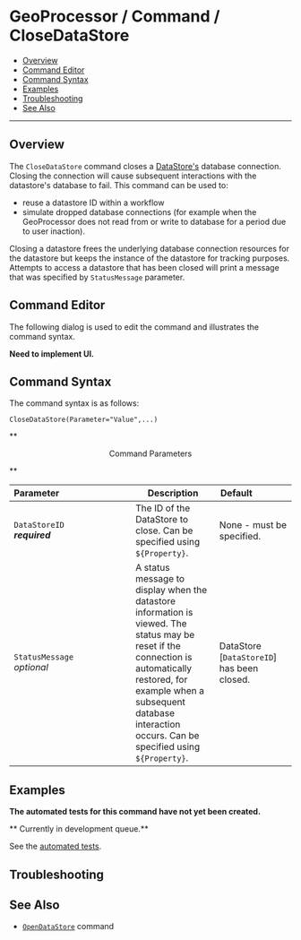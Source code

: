# GeoProcessor / Command / CloseDataStore #

* [Overview](#overview)
* [Command Editor](#command-editor)
* [Command Syntax](#command-syntax)
* [Examples](#examples)
* [Troubleshooting](#troubleshooting)
* [See Also](#see-also)

-------------------------

## Overview ##

The `CloseDataStore` command closes a [DataStore's](../../introduction/introduction.md#datastore) database connection.
Closing the connection will cause subsequent interactions with the datastore's database to fail. 
This command can be used to:

* reuse a datastore ID within a workflow
* simulate dropped database connections 
(for example when the GeoProcessor does not read from or write to database for a period due to user inaction).

Closing a datastore frees the underlying database connection resources for the datastore but keeps the
instance of the datastore for tracking purposes.
Attempts to access a datastore that has been closed will print a message
that was specified by `StatusMessage` parameter.

## Command Editor ##

The following dialog is used to edit the command and illustrates the command syntax.

**Need to implement UI.**

## Command Syntax ##

The command syntax is as follows:

```text
CloseDataStore(Parameter="Value",...)
```
**<p style="text-align: center;">
Command Parameters
</p>**

|**Parameter**&nbsp;&nbsp;&nbsp;&nbsp;&nbsp;&nbsp;&nbsp;&nbsp;&nbsp;&nbsp;&nbsp;&nbsp;&nbsp;&nbsp;&nbsp;&nbsp;&nbsp;&nbsp;&nbsp;&nbsp;&nbsp;&nbsp;&nbsp;&nbsp;&nbsp;&nbsp;&nbsp;&nbsp; | **Description** | **Default**&nbsp;&nbsp;&nbsp;&nbsp;&nbsp;&nbsp;&nbsp;&nbsp;&nbsp;&nbsp;&nbsp;&nbsp;&nbsp;&nbsp;|
| --------------|-----------------|----------------- |
|`DataStoreID`<br>**_required_**|The ID of the DataStore to close. Can be specified using `${Property}`.| None - must be specified.|
|`StatusMessage`<br>*optional*| A status message to display when the datastore information is viewed. The status may be reset if the connection is automatically restored, for example when a subsequent database interaction occurs. Can be specified using `${Property}`.| DataStore [`DataStoreID`] has been closed.|


## Examples ##

**The automated tests for this command have not yet been created.**

** Currently in development queue.**

See the [automated tests](https://github.com/OpenWaterFoundation/owf-app-geoprocessor-python-test/tree/master/test/commands/CloseDataStore).

## Troubleshooting ##

## See Also ##

* [`OpenDataStore`](../OpenDataStore/OpenDataStore.md) command

